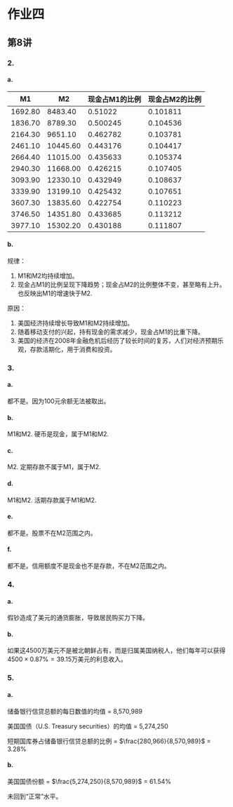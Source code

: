 # 作业四

## 第8讲

### 2.

#### a.

| M1      | M2       | 现金占M1的比例 | 现金占M2的比例 |
| ------- | -------- | -------------- | -------------- |
| 1692.80 | 8483.40  | 0.51022        | 0.101811       |
| 1836.70 | 8789.30  | 0.500245       | 0.104536       |
| 2164.30 | 9651.10  | 0.462782       | 0.103781       |
| 2461.10 | 10445.60 | 0.443176       | 0.104417       |
| 2664.40 | 11015.00 | 0.435633       | 0.105374       |
| 2940.30 | 11668.00 | 0.426215       | 0.107405       |
| 3093.90 | 12330.10 | 0.432949       | 0.108637       |
| 3339.90 | 13199.10 | 0.425432       | 0.107651       |
| 3607.30 | 13835.60 | 0.422754       | 0.110223       |
| 3746.50 | 14351.80 | 0.433685       | 0.113212       |
| 3977.10 | 15302.20 | 0.430188       | 0.111807       |

#### b.

规律：

1. M1和M2均持续增加。
2. 现金占M1的比例呈现下降趋势；现金占M2的比例整体不变，甚至略有上升。也反映出M1的增速快于M2.

原因：

1. 美国经济持续增长导致M1和M2持续增加。
2. 随着移动支付的兴起，持有现金的需求减少，现金占M1的比重下降。
3. 美国的经济在2008年金融危机后经历了较长时间的复苏，人们对经济预期乐观，存款活期化，用于消费和投资。

### 3.

#### a.

都不是。因为100元余额无法被取出。

#### b.

M1和M2. 硬币是现金，属于M1和M2.

#### c.

M2. 定期存款不属于M1，属于M2.

#### d.

M1和M2. 活期存款属于M1和M2.

#### e.

都不是。股票不在M2范围之内。

#### f.

都不是。信用额度不是现金也不是存款，不在M2范围之内。

### 4.

#### a.

假钞造成了美元的通货膨胀，导致居民购买力下降。

#### b.

如果这4500万美元不是被北朝鲜占有，而是归属美国纳税人，他们每年可以获得$4500 \times 0.87\% = 39.15$万美元的利息收入。

### 5.

#### a.

储备银行信贷总额的每日数值的均值 = 8,570,989

美国国债（U.S. Treasury securities）的均值 = 5,274,250

短期国库券占储备银行信贷总额的比例 = $\frac{280,966}{8,570,989}$ = 3.28%

#### b.

美国国债份额 = $\frac{5,274,250}{8,570,989}$ = 61.54%

未回到“正常”水平。